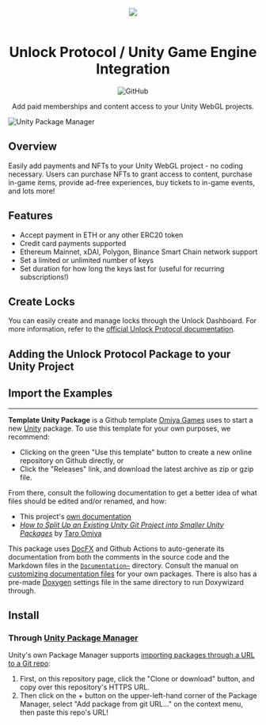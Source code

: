 
<div align="center">
  <img src="https://user-images.githubusercontent.com/1434865/141594907-4536905a-1302-4bf6-ad1f-b06af36edcc3.png"><br><br>
  <h1>
    Unlock Protocol / Unity Game Engine Integration
  </h1>

<p align="center">
    <img alt="GitHub" src="https://img.shields.io/github/license/thehen/unlock-unity-package">
</p>

  <p>Add paid memberships and content access to your Unity WebGL projects.</p>
</div>


![Unity Package Manager](https://omiyagames.github.io/template-unity-package/resources/preview.png)

## Overview

Easily add payments and NFTs to your Unity WebGL project - no coding  necessary. Users can purchase NFTs to grant access to content, purchase in-game items, provide ad-free experiences, buy tickets to in-game events, and lots more!

## Features 

- Accept payment in ETH or any other ERC20 token
- Credit card payments supported
- Ethereum Mainnet, xDAI, Polygon, Binance Smart Chain network support
- Set a limited or unlimited number of keys 
- Set duration for how long the keys last for (useful for recurring subscriptions!)

## Create Locks

You can easily create and manage locks through the Unlock Dashboard. For more information, refer to the [official Unlock Protocol documentation](https://docs.unlock-protocol.com/creators/deploying-lock).

## Adding the Unlock Protocol Package to your Unity Project

## Import the Examples

---

**Template Unity Package** is a Github template [Omiya Games](https://www.omiyagames.com/) uses to start a new [Unity](https://unity.com/) package.  To use this template for your own purposes, we recommend:

- Clicking on the green "Use this template" button to create a new online repository on Github directly, or
- Click the "Releases" link, and download the latest archive as zip or gzip file.

From there, consult the following documentation to get a better idea of what files should be edited and/or renamed, and how:

- This project's [own documentation](https://omiyagames.github.io/template-unity-package/)
- [*How to Split Up an Existing Unity Git Project into Smaller Unity Packages*](https://www.taroomiya.com/2020/04/29/how-to-split-up-an-existing-unity-git-project-into-smaller-unity-packages/) by [Taro Omiya](https://github.com/japtar10101)

This package uses [DocFX](https://dotnet.github.io/docfx/) and Github Actions to auto-generate its documentation from both the comments in the source code and the Markdown files in the [`Documentation~`](/Documentation~) directory.  Consult the manual on [customizing documentation files](https://omiyagames.github.io/template-unity-package/manual/customizeDocumentation.html) for your own packages.  There is also has a pre-made [Doxygen](https://github.com/doxygen/doxygen) settings file in the same directory to run Doxywizard through.

## Install



### Through [Unity Package Manager](https://docs.unity3d.com/Manual/upm-ui-giturl.html)

Unity's own Package Manager supports [importing packages through a URL to a Git repo](https://docs.unity3d.com/Manual/upm-ui-giturl.html):

1. First, on this repository page, click the "Clone or download" button, and copy over this repository's HTTPS URL.  
2. Then click on the + button on the upper-left-hand corner of the Package Manager, select "Add package from git URL..." on the context menu, then paste this repo's URL!
